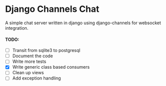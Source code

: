 # Django Channels Chat

A simple chat server written in django using django-channels for websocket integration.

#### TODO:

- [ ] Transit from sqlite3 to postgresql
- [ ] Document the code
- [ ] Write more tests
- [x] Write generic class based consumers
- [ ] Clean up views
- [ ] Add exception handling
